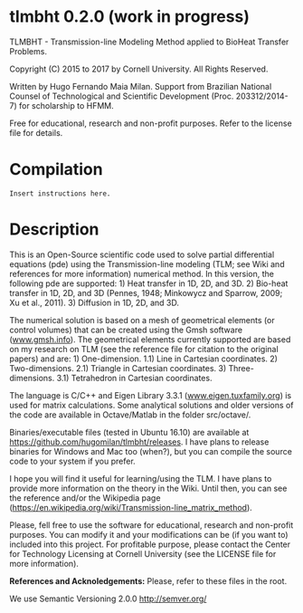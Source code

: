 # tlmbht 0.2.0 (work in progress)
 TLMBHT - Transmission-line Modeling Method applied to BioHeat Transfer Problems.
  
 Copyright (C) 2015 to 2017 by Cornell University. All Rights Reserved.
  
 Written by Hugo Fernando Maia Milan.
 Support from Brazilian National Counsel of Technological and Scientific Development (Proc. 203312/2014-7) for scholarship to HFMM.
  
 Free for educational, research and non-profit purposes.
 Refer to the license file for details.
 
# Compilation
 
    Insert instructions here.
 
# Description

This is an Open-Source scientific code used to solve partial differential equations (pde) using the Transmission-line modeling (TLM; see Wiki and references for more information) numerical method. In this version, the following pde are supported:
    1) Heat transfer in 1D, 2D, and 3D.
    2) Bio-heat transfer in 1D, 2D, and 3D (Pennes, 1948; Minkowycz and Sparrow, 2009; Xu et al., 2011).
    3) Diffusion in 1D, 2D, and 3D.

The numerical solution is based on a mesh of geometrical elements (or control volumes) that can be created using the Gmsh software (www.gmsh.info). The geometrical elements currently supported are based on my research on TLM (see the reference file for citation to the original papers) and are:
    1) One-dimension.
        1.1) Line in Cartesian coordinates.
    2) Two-dimensions.
        2.1) Triangle in Cartesian coordinates.
    3) Three-dimensions.
        3.1) Tetrahedron in Cartesian coordinates.

The language is C/C++ and Eigen Library 3.3.1 (www.eigen.tuxfamily.org) is used for matrix calculations. Some analytical solutions and older versions of the code are available in Octave/Matlab in the folder src/octave/.

Binaries/executable files (tested in Ubuntu 16.10) are available at https://github.com/hugomilan/tlmbht/releases. I have plans to release binaries for Windows and Mac too (when?), but you can compile the source code to your system if you prefer.

I hope you will find it useful for learning/using the TLM. I have plans to provide more information on the theory in the Wiki. Until then, you can see the reference and/or the Wikipedia page (https://en.wikipedia.org/wiki/Transmission-line_matrix_method).

Please, fell free to use the software for educational, research and non-profit purposes. You can modify it and your modifications can be (if you want to) included into this project. For profitable purpose, please contact the Center for Technology Licensing at Cornell University (see the LICENSE file for more information).

<b>References and Acknoledgements:</b> Please, refer to these files in the root.

We use Semantic Versioning 2.0.0 http://semver.org/
